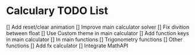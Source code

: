 # Calculary TODO List

[] Add reset/clear animation
[] Improve main calculator solver
[] Fix divition between float
[] Use Custom theme in main calculator
[] Add function keys in main calculator
  [] In main functions
  [] Trigonometry functions
  [] Other functions
[] Add fx calculator
[] Integrate MathAPI